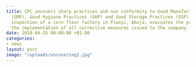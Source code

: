 ```yaml
---
title: CPC uncovers sharp practices and non conformity to Good Manufacturing Practices
  (GMP), Good Hygiene Practices (GHP) and Good Storage Practices (GSP) during the
  inspection of a corn flour factory in Piwoyi, Abuja, evacuates the product pending
  the implementation of all corrective measures issued to the company.
date: 2018-04-25 00:00:00 +01:00
categories:
- news
layout: post
image: "/uploads/uncovering1.jpg"
---
```


